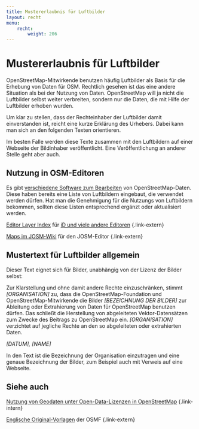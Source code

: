 ```yaml
---
title: Mustererlaubnis für Luftbilder
layout: recht
menu:
    recht:
        weight: 206
---
```


# Mustererlaubnis für Luftbilder

OpenStreetMap-Mitwirkende benutzen häufig Luftbilder als Basis für die Erhebung
von Daten für OSM. Rechtlich gesehen ist das eine andere Situation als bei der
Nutzung von Daten. OpenStreetMap will ja nicht die Luftbilder selbst weiter
verbreiten, sondern nur die Daten, die mit Hilfe der Luftbilder erhoben wurden.

Um klar zu stellen, dass der Rechteinhaber der Luftbilder damit einverstanden
ist, reicht eine kurze Erklärung des Urhebers. Dabei kann man sich an den
folgenden Texten orientieren.

Im besten Falle werden diese Texte zusammen mit den Luftbildern auf einer
Webseite der Bildinhaber veröffentlicht. Eine Veröffentlichung an anderer
Stelle geht aber auch.

## Nutzung in OSM-Editoren

Es gibt [verschiedene Software zum Bearbeiten](/beitragen/editoren/) von
OpenStreetMap-Daten. Diese haben bereits eine Liste von Luftbildern eingebaut,
die verwendet werden dürfen. Hat man die Genehmigung für die Nutzungs von
Luftbildern bekommen, sollten diese Listen entsprechend ergänzt oder
aktualisiert werden.

[Editor Layer Index](https://github.com/osmlab/editor-layer-index) für [iD und viele andere Editoren](https://wiki.openstreetmap.org/wiki/Editor_Layer_Index)
{.link-extern}

[Maps im JOSM-Wiki](https://josm.openstreetmap.de/wiki/Maps) für den JOSM-Editor
{.link-extern}

## Mustertext für Luftbilder allgemein

Dieser Text eignet sich für Bilder, unabhängig von der Lizenz der Bilder
selbst:

<div class="waiver-template">

Zur Klarstellung und ohne damit andere Rechte einzuschränken, stimmt
<var>[ORGANISATION]</var> zu, dass die OpenStreetMap-Foundation und
OpenStreetMap-Mitwirkende die Bilder <var>[BEZEICHNUNG DER BILDER]</var> zur
Ableitung oder Extrahierung von Daten für OpenStreetMap benutzen dürfen. Das
schließt die Herstellung von abgeleiteten Vektor-Datensätzen zum Zwecke des
Beitrags zu OpenStreetMap ein. <var>[ORGANISATION]</var> verzichtet auf jegliche
Rechte an den so abgeleiteten oder extrahierten Daten.

<var>[DATUM], [NAME]</var>

</div>

In den Text ist die Bezeichnung der Organisation einzutragen und eine genaue
Bezeichnung der Bilder, zum Beispiel auch mit Verweis auf eine Webseite.

## Siehe auch

[Nutzung von Geodaten unter Open-Data-Lizenzen in OpenStreetMap](/beitragen/recht/nutzung-von-open-data/)
{.link-intern}

[Englische Original-Vorlagen](https://osmfoundation.org/wiki/Licence/Waiver_and_Permission_Templates/Template_text_for_aerial_imagery_waivers) der OSMF
{.link-extern}

